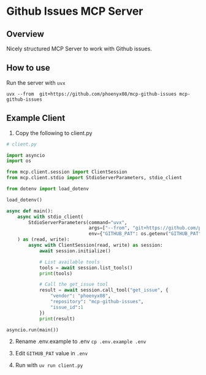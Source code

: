 # Github Issues MCP Server

## Overview

Nicely structured MCP Server to work with Github issues.

## How to use

Run the server with `uvx`

```shell
uvx --from  git+https://github.com/phoenyx08/mcp-github-issues mcp-github-issues
```

## Example Client

1. Copy the following to client.py

```python
# client.py

import asyncio
import os

from mcp.client.session import ClientSession
from mcp.client.stdio import StdioServerParameters, stdio_client

from dotenv import load_dotenv

load_dotenv()

async def main():
    async with stdio_client(
        StdioServerParameters(command="uvx",
                              args=["--from", "git+https://github.com/phoenyx08/mcp-github-issues", "mcp-github-issues"],
                              env={"GITHUB_PAT": os.getenv("GITHUB_PAT")})
    ) as (read, write):
        async with ClientSession(read, write) as session:
            await session.initialize()

            # List available tools
            tools = await session.list_tools()
            print(tools)

            # Call the get_issue tool
            result = await session.call_tool("get_issue", {
                "vendor": "phoenyx08",
                "repository": "mcp-github-issues",
                "issue_id":1
            })
            print(result)

asyncio.run(main())
```

2. Rename .env.example to .env `cp .env.example .env`

3. Edit `GITHUB_PAT` value in `.env`

4. Run with `uv run client.py`
